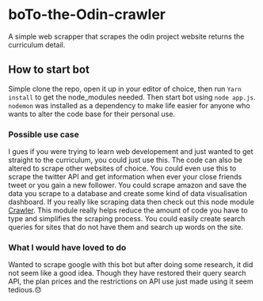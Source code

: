 # boTo-the-Odin-crawler
A simple web scrapper that scrapes the odin project website returns the curriculum detail.

## How to start bot ##
Simple clone the repo, open it up in your editor of choice, then run 
`Yarn install` to get the node_modules needed. Then start bot using `node app.js`.
`nodemon` was installed as a dependency to make life easier for anyone who wants to alter the code base for their personal use.


### Possible use case ###
I gues if you were trying to learn web developement and just wanted to get straight to the curriculum, you could just use this.
The code can also be altered to scrape other websites of choice. You could even use this to scrape the twitter API and get 
information when ever your close friends tweet or you gain a new follower. You could scrape amazon and save the data you scrape to 
a database and create some kind of data visualisation dashboard. If you really like scraping data then check out this node module 
[Crawler](https://github.com/bda-research/node-crawler). This module really helps reduce the amount of code you have to type and simplifies the scraping process. You could easily create search queries for sites that do not have them and search up words on the site. 

### What I would have loved to do ###
Wanted to scrape google with this bot but after doing some research, it did not seem like a good idea. Though they have restored their query search API,
the plan prices and the restrictions on API use just made using it seem tedious.:disappointed:
